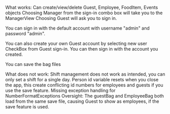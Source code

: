 What works:
Can create/view/delete Guest, Employee, FoodItem, Events objects
Choosing Manager from the sign-in combo box will take you to the ManagerView
Choosing Guest will ask you to sign in.

You can sign in with the default account with username "admin" and password "admin".

You can also create your own Guest account by selecting new user CheckBox from Guest sign-in.  You can then sign in with the account you created. 

You can save the bag files

What does not work:
Shift management does not work as intended, you can only set a shift for a single day.
Person id variable resets when you close the app, this create conflicting id numbers for employees and guests if you use the save feature.
Missing exception handling for NumberFormatExceptions
Oversight: The guestBag and EmployeeBag both load from the same save file, causing Guest to show as employees, if the save feature is used.
